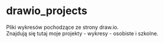 # drawio_projects
Pliki wykresów pochodzące ze strony draw.io.<br>
Znajdują się tutaj moje projekty - wykresy - osobiste i szkolne.<br>
